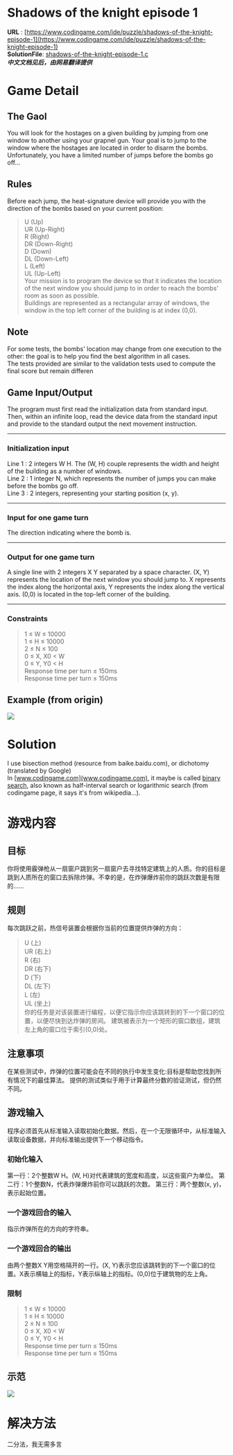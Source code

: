# Shadows of the knight episode 1
**URL** : [https://www.codingame.com/ide/puzzle/shadows-of-the-knight-episode-1](https://www.codingame.com/ide/puzzle/shadows-of-the-knight-episode-1)  
**SolutionFile**: [shadows-of-the-knight-episode-1.c](./shadows-of-the-knight-episode-1.c)  
***中文文档见后，由网易翻译提供***

# Game Detail
## The Gaol
You will look for the hostages on a given building by jumping from one window to another using your grapnel gun. Your goal is to jump to the window where the hostages are located in order to disarm the bombs. Unfortunately, you have a limited number of jumps before the bombs go off...  
## Rules
Before each jump, the heat-signature device will provide you with the direction of the bombs based on your current position:  
> U (Up)  
> UR (Up-Right)  
> R (Right)  
> DR (Down-Right)   
> D (Down)  
> DL (Down-Left)  
> L (Left)   
> UL (Up-Left)  
Your mission is to program the device so that it indicates the location of the next window you should jump to in order to reach the bombs' room as soon as possible.  
Buildings are represented as a rectangular array of windows, the window in the top left corner of the building is at index (0,0).  
## Note
For some tests, the bombs' location may change from one execution to the other: the goal is to help you find the best algorithm in all cases.  
The tests provided are similar to the validation tests used to compute the final score but remain differen  
## Game Input/Output
The program must first read the initialization data from standard input. Then, within an infinite loop, read the device data from the standard input and provide to the standard output the next movement instruction.  
- - -
### Initialization input
Line 1 : 2 integers W H. The (W, H) couple represents the width and height of the building as a number of windows.  
Line 2 : 1 integer N, which represents the number of jumps you can make before the bombs go off.  
Line 3 : 2 integers, representing your starting position (x, y).  
- - -
### Input for one game turn
The direction indicating where the bomb is.  
- - -
### Output for one game turn
A single line with 2 integers X Y separated by a space character. (X, Y) represents the location of the next window you should jump to. X represents the index along the horizontal axis, Y represents the index along the vertical axis. (0,0) is located in the top-left corner of the building.  
- - -
### Constraints
> 1 ≤ W ≤ 10000  
> 1 ≤ H ≤ 10000   
> 2 ≤ N ≤ 100  
> 0 ≤ X, X0 < W   
> 0 ≤ Y, Y0 < H  
> Response time per turn ≤ 150ms  
> Response time per turn ≤ 150ms  
## Example (from origin)
<img src="https://github.com/jeefies/codingame-solutions/raw/master/puzzle/Shadows-of-the-Knight-Episode-1-example.png" />

# Solution
I use bisection method (resource from baike.baidu.com), or dichotomy (translated by Google)  
In [www.codingame.com](www.codingame.com), it maybe is called [binary search](https://www.codingame.com/learn/binary-search), also known as half-interval search or logarithmic search (from codingame page, it says it's from wikipedia...).

# 游戏内容
## 目标
你将使用霰弹枪从一扇窗户跳到另一扇窗户去寻找特定建筑上的人质。你的目标是跳到人质所在的窗口去拆除炸弹。不幸的是，在炸弹爆炸前你的跳跃次数是有限的……
## 规则
每次跳跃之前，热信号装置会根据你当前的位置提供炸弹的方向：
> U (上)  
> UR (右上)  
> R (右)  
> DR (右下)   
> D (下)  
> DL (左下)  
> L (左)   
> UL (坐上)  
你的任务是对该装置进行编程，以便它指示你应该跳转到的下一个窗口的位置，以便尽快到达炸弹的房间。
建筑被表示为一个矩形的窗口数组，建筑左上角的窗口位于索引(0,0)处。
## 注意事项
在某些测试中，炸弹的位置可能会在不同的执行中发生变化:目标是帮助您找到所有情况下的最佳算法。
提供的测试类似于用于计算最终分数的验证测试，但仍然不同。
## 游戏输入
程序必须首先从标准输入读取初始化数据。然后，在一个无限循环中，从标准输入读取设备数据，并向标准输出提供下一个移动指令。
### 初始化输入
第一行：2个整数W H。(W, H)对代表建筑的宽度和高度，以这些窗户为单位。
第二行：1个整数N，代表炸弹爆炸前你可以跳跃的次数。
第三行：两个整数(x, y)，表示起始位置。
### 一个游戏回合的输入
指示炸弹所在的方向的字符串。
### 一个游戏回合的输出
由两个整数X Y用空格隔开的一行。(X, Y)表示您应该跳转到的下一个窗口的位置。X表示横轴上的指标，Y表示纵轴上的指标。(0,0)位于建筑物的左上角。
### 限制
> 1 ≤ W ≤ 10000  
> 1 ≤ H ≤ 10000   
> 2 ≤ N ≤ 100  
> 0 ≤ X, X0 < W  
> 0 ≤ Y, Y0 < H  
> Response time per turn ≤ 150ms  
> Response time per turn ≤ 150ms  
## 示范
<img src="https://gitee.com/jeefy/codingame-solutions/raw/master/puzzle/Shadows-of-the-Knight-Episode-1-example.png" />

# 解决方法
二分法，我无需多言
